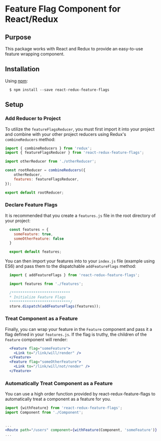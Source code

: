 # Feature Flag Component for React/Redux

## Purpose

This package works with React and Redux to provide an easy-to-use feature wrapping component.

## Installation

Using [npm](https://www.npmjs.com/):
```
  $ npm install --save react-redux-feature-flags
```

## Setup

### Add Reducer to Project

To utilize the `featureFlagsReducer`, you must first import it into your project and combine with your other project reducers using Redux's `combineReducers` method:

```js
import { combineReducers } from 'redux';
import { featureFlagsReducer } from 'react-redux-feature-flags';

import otherReducer from './otherReducer';

const rootReducer = combineReducers({
	otherReducer,
	features: featureFlagsReducer,
});

export default rootReducer;
```

### Declare Feature Flags
It is recommended that you create a `features.js` file in the root directory of your project:

```js
  const features = {
    someFeature: true,
    someOtherFeature: false
  }

  export default features;
```

You can then import your features into to your `index.js` file (example using ES6) and pass them to the dispatchable `addFeatureFlags` method:

```js
  import { addFeatureFlags } from 'react-redux-feature-flags';

  import features from './features';

  /***************************
  * Initialize Feature Flags
  ****************************/
  store.dispatch(addFeatureFlags(features));
```

### Treat Component as a Feature

Finally, you can wrap your feature in the `Feature` component and pass it a flag defined in your `features.js`. If the flag is truthy, the children of the `Feature` component will render:

```jsx
  <Feature flag="someFeature">
    <Link to="/link/will/render" />
  </Feature>
  <Feature flag="someOtherFeature">
    <Link to="/link/will/not/render" />
  </Feature>
```


### Automatically Treat Component as a Feature

You can use a high order function provided by react-redux-feature-flags to automatically treat a component as a feature for you.


```jsx
import {withFeature} from 'react-redux-feature-flags';
import Component from './Component';


...
<Route path="/users" component={withFeature(Component, 'someFeature')} />
...
```
